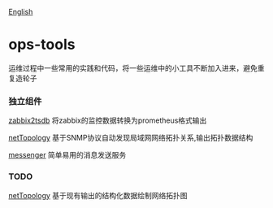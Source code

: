 [English](README_en.md)
# ops-tools

运维过程中一些常用的实践和代码，将一些运维中的小工具不断加入进来，避免重复造轮子

### 独立组件

[zabbix2tsdb](zabbix2tsdb/readme.md)  将zabbix的监控数据转换为prometheus格式输出

[netTopology](netTopology)  基于SNMP协议自动发现局域网网络拓扑关系,输出拓扑数据结构

[messenger](messenger/README.md) 简单易用的消息发送服务

### TODO
[netTopology]() 基于现有输出的结构化数据绘制网络拓扑图





